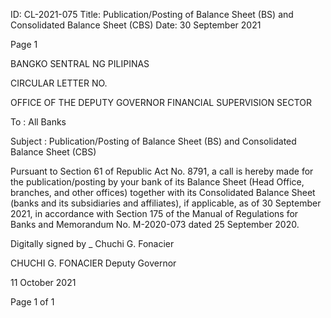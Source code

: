 ID: CL-2021-075
Title: Publication/Posting of Balance Sheet (BS) and Consolidated Balance Sheet (CBS)
Date: 30 September 2021

Page 1

BANGKO SENTRAL NG PILIPINAS

CIRCULAR LETTER NO.

OFFICE OF THE DEPUTY GOVERNOR FINANCIAL SUPERVISION SECTOR

To : All Banks

Subject : Publication/Posting of Balance Sheet (BS) and Consolidated Balance Sheet (CBS)

Pursuant to Section 61 of Republic Act No. 8791, a call is hereby made for the publication/posting by your bank of its Balance Sheet (Head Office, branches, and other offices) together with its Consolidated Balance Sheet (banks and its subsidiaries and affiliates), if applicable, as of 30 September 2021, in accordance with Section 175 of the Manual of Regulations for Banks and Memorandum No. M-2020-073 dated 25 September 2020.

Digitally signed by _ Chuchi G. Fonacier

CHUCHI G. FONACIER Deputy Governor

11 October 2021

Page 1 of 1